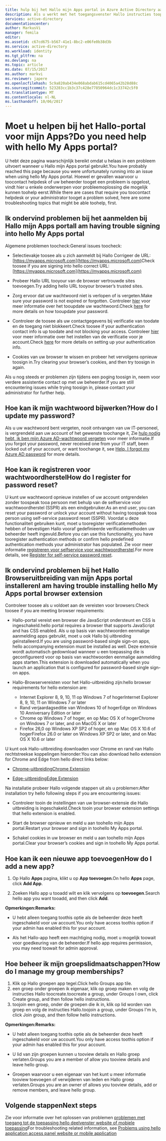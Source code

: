 ```yaml
---
title: hulp bij het Hallo mijn Apps portal in Azure Active Directory aaaDo | Microsoft Docs
description: Als u werkt met het toegangsvenster Hallo instructies tooperform algemene taken worden opgehaald.
services: active-directory
documentationcenter: 
author: MarkusVi
manager: femila
editor: 
ms.assetid: c67cd675-b567-41e1-8bc2-e06fe0b38d3b
ms.service: active-directory
ms.workload: identity
ms.tgt_pltfrm: na
ms.devlang: na
ms.topic: article
ms.date: 07/15/2017
ms.author: markvi
ms.reviewer: japere
ms.openlocfilehash: 5c9a820ab434e068abdab615cd4065a42b28d88c
ms.sourcegitcommit: 523283cc1b3c37c428e77850964dc1c33742c5f0
ms.translationtype: MT
ms.contentlocale: nl-NL
ms.lasthandoff: 10/06/2017
---
```

# <a name="do-you-need-help-with-hello-my-apps-portal"></a><span data-ttu-id="45016-103">Moet u helpen bij het Hallo-portal voor mijn Apps?</span><span class="sxs-lookup"><span data-stu-id="45016-103">Do you need help with hello My Apps portal?</span></span>

<span data-ttu-id="45016-104">U hebt deze pagina waarschijnlijk bereikt omdat u helaas in een probleem uitvoert wanneer u Hallo mijn Apps portal gebruikt.</span><span class="sxs-lookup"><span data-stu-id="45016-104">You have probably reached this page because you were unfortunately running into an issue when using hello My Apps portal.</span></span> <span data-ttu-id="45016-105">Hoewel er gevallen waarvoor u toocontact helpdesk of uw beheerder tooget een probleem is opgelost, vindt hier u enkele onderwerpen voor probleemoplossing die mogelijk kunnen toohelp eerst.</span><span class="sxs-lookup"><span data-stu-id="45016-105">While there are cases that require you toocontact helpdesk or your administrator tooget a problem solved, here are some troubleshooting topics that might be able toohelp, first.</span></span>

## <a name="i-am-having-trouble-signing-into-hello-my-apps-portal"></a><span data-ttu-id="45016-106">Ik ondervind problemen bij het aanmelden bij Hallo mijn Apps portal</span><span class="sxs-lookup"><span data-stu-id="45016-106">I am having trouble signing into hello My Apps portal</span></span>

<span data-ttu-id="45016-107">Algemene problemen toocheck:</span><span class="sxs-lookup"><span data-stu-id="45016-107">General issues toocheck:</span></span>

- <span data-ttu-id="45016-108">Selectievakje toosee als u zich aanmeldt bij Hallo Corrigeer de URL: [https://myapps.microsoft.com](https://myapps.microsoft.com)</span><span class="sxs-lookup"><span data-stu-id="45016-108">Check toosee if you are signing into hello correct URL: [https://myapps.microsoft.com](https://myapps.microsoft.com)</span></span>

- <span data-ttu-id="45016-109">Probeer Hallo URL tooyour van de browser vertrouwde sites toevoegen.</span><span class="sxs-lookup"><span data-stu-id="45016-109">Try adding hello URL tooyour browser’s trusted sites.</span></span>

- <span data-ttu-id="45016-110">Zorg ervoor dat uw wachtwoord niet is verlopen of is vergeten.</span><span class="sxs-lookup"><span data-stu-id="45016-110">Make sure your password is not expired or forgotten.</span></span> <span data-ttu-id="45016-111">Controleer [hier](active-directory-passwords-update-your-own-password.md) voor meer informatie over het tooupdate uw wachtwoord.</span><span class="sxs-lookup"><span data-stu-id="45016-111">Check [here](active-directory-passwords-update-your-own-password.md) for more details on how tooupdate your password.</span></span>

- <span data-ttu-id="45016-112">Controleer de toosee als uw contactgegevens bij verificatie van toodate en de toegang niet blokkeert.</span><span class="sxs-lookup"><span data-stu-id="45016-112">Check toosee if your authentication contact info is up toodate and not blocking your access.</span></span> <span data-ttu-id="45016-113">Controleer [hier](https://docs.microsoft.com/en-us/azure/multi-factor-authentication/end-user/multi-factor-authentication-end-user) voor meer informatie over het instellen van de verificatie voor je account.</span><span class="sxs-lookup"><span data-stu-id="45016-113">Check [here](https://docs.microsoft.com/en-us/azure/multi-factor-authentication/end-user/multi-factor-authentication-end-user) for more details on setting up your authentication info.</span></span>

- <span data-ttu-id="45016-114">Cookies van uw browser te wissen en probeer het vervolgens opnieuw toosign in.</span><span class="sxs-lookup"><span data-stu-id="45016-114">Try clearing your browser’s cookies, and then try toosign in again.</span></span>

<span data-ttu-id="45016-115">Als u nog steeds er problemen zijn tijdens een poging toosign in, neem voor verdere assistentie contact op met uw beheerder.</span><span class="sxs-lookup"><span data-stu-id="45016-115">If you are still encountering issues while trying toosign in, please contact your administrator for further help.</span></span>


## <a name="how-do-i-update-my-password"></a><span data-ttu-id="45016-116">Hoe kan ik mijn wachtwoord bijwerken?</span><span class="sxs-lookup"><span data-stu-id="45016-116">How do I update my password?</span></span>

<span data-ttu-id="45016-117">Als u uw wachtwoord bent vergeten, nooit ontvangen van uw IT-personeel, is vergrendeld aan uw account of het gewenste toochange it, Zie [hulp nodig hebt, ik ben mijn Azure AD-wachtwoord vergeten](active-directory-passwords-update-your-own-password.md) voor meer informatie.</span><span class="sxs-lookup"><span data-stu-id="45016-117">If you forgot your password, never received one from your IT staff, been locked out of your account, or want toochange it, see [Help, I forgot my Azure AD password](active-directory-passwords-update-your-own-password.md) for more details.</span></span>

## <a name="how-do-i-register-for-password-reset"></a><span data-ttu-id="45016-118">Hoe kan ik registreren voor wachtwoordherstel</span><span class="sxs-lookup"><span data-stu-id="45016-118">How do I register for password reset?</span></span>

<span data-ttu-id="45016-119">U kunt uw wachtwoord opnieuw instellen of uw account ontgrendelen zonder toospeak tooa persoon met behulp van de selfservice voor wachtwoordherstel (SSPR) als een eindgebruiker.</span><span class="sxs-lookup"><span data-stu-id="45016-119">As an end user, you can reset your password or unlock your account without having toospeak tooa person using self-service password reset (SSPR).</span></span> <span data-ttu-id="45016-120">Voordat u deze functionaliteit gebruiken kunt, moet u tooregister verificatiemethoden hebben of bevestigen Hallo vooraf gedefinieerde verificatiemethoden uw beheerder heeft ingevuld.</span><span class="sxs-lookup"><span data-stu-id="45016-120">Before you can use this functionality, you have tooregister authentication methods or confirm hello predefined authentication methods your administrator has populated.</span></span> <span data-ttu-id="45016-121">Zie voor meer informatie [registreren voor selfservice voor wachtwoordherstel](active-directory-passwords-reset-register.md).</span><span class="sxs-lookup"><span data-stu-id="45016-121">For more details, see [Register for self-service password reset](active-directory-passwords-reset-register.md).</span></span>


## <a name="i-am-having-trouble-installing-hello-my-apps-portal-browser-extension"></a><span data-ttu-id="45016-122">Ik ondervind problemen bij het Hallo Browseruitbreiding van mijn Apps portal installeren</span><span class="sxs-lookup"><span data-stu-id="45016-122">I am having trouble installing hello My Apps portal browser extension</span></span>

<span data-ttu-id="45016-123">Controleer toosee als u voldoet aan de vereisten voor browsers:</span><span class="sxs-lookup"><span data-stu-id="45016-123">Check toosee if you are meeting browser requirements:</span></span>

- <span data-ttu-id="45016-124">Hallo-portal vereist een browser die JavaScript ondersteunt en CSS is ingeschakeld.</span><span class="sxs-lookup"><span data-stu-id="45016-124">hello portal requires a browser that supports JavaScript and has CSS enabled.</span></span> <span data-ttu-id="45016-125">Als u op basis van wachtwoorden eenmalige aanmelding apps gebruikt, moet u ook Hallo bij uitbreiding geïnstalleerd.</span><span class="sxs-lookup"><span data-stu-id="45016-125">If you are using password-based single sign-on apps, hello accompanying extension must be installed as well.</span></span> <span data-ttu-id="45016-126">Deze extensie wordt automatisch gedownload wanneer u een toepassing die is geconfigureerd voor op basis van wachtwoorden eenmalige aanmelding apps starten.</span><span class="sxs-lookup"><span data-stu-id="45016-126">This extension is downloaded automatically when you launch an application that is configured for password-based single sign-on apps.</span></span>

- <span data-ttu-id="45016-127">Hallo-Browservereisten voor het Hallo-uitbreiding zijn:</span><span class="sxs-lookup"><span data-stu-id="45016-127">hello browser requirements for hello extension are:</span></span>
    - <span data-ttu-id="45016-128">Internet Explorer 8, 9, 10, 11 op Windows 7 of hoger</span><span class="sxs-lookup"><span data-stu-id="45016-128">Internet Explorer 8, 9, 10, 11 on Windows 7 or later</span></span>
    - <span data-ttu-id="45016-129">Rand verjaardagseditie van Windows 10 of hoger</span><span class="sxs-lookup"><span data-stu-id="45016-129">Edge on Windows 10 Anniversary Edition or later</span></span>
    - <span data-ttu-id="45016-130">Chrome op Windows 7 of hoger, en op Mac OS X of hoger</span><span class="sxs-lookup"><span data-stu-id="45016-130">Chrome on Windows 7 or later, and on MacOS X or later</span></span>
    - <span data-ttu-id="45016-131">Firefox 26,0 op Windows XP SP2 of hoger, en op Mac OS X 10.6 of hoger</span><span class="sxs-lookup"><span data-stu-id="45016-131">Firefox 26.0 or later on Windows XP SP2 or later, and on Mac OS X 10.6 or later</span></span>

<span data-ttu-id="45016-132">U kunt ook Hallo-uitbreiding downloaden voor Chrome en rand van Hallo rechtstreekse koppelingen hieronder:</span><span class="sxs-lookup"><span data-stu-id="45016-132">You can also download hello extension for Chrome and Edge from hello direct links below:</span></span>

- [<span data-ttu-id="45016-133">Chrome-uitbreiding</span><span class="sxs-lookup"><span data-stu-id="45016-133">Chrome Extension</span></span>](https://chrome.google.com/webstore/detail/access-panel-extension/ggjhpefgjjfobnfoldnjipclpcfbgbhl)

- [<span data-ttu-id="45016-134">Edge-uitbreiding</span><span class="sxs-lookup"><span data-stu-id="45016-134">Edge Extension</span></span>](https://www.microsoft.com/store/apps/9pc9sckkzk84)

<span data-ttu-id="45016-135">Na installatie probeer Hallo volgende stappen uit als u problemen:</span><span class="sxs-lookup"><span data-stu-id="45016-135">After installation try hello following steps if you are encountering issues:</span></span>

- <span data-ttu-id="45016-136">Controleer tooin de instellingen van uw browser-extensie die Hallo uitbreiding is ingeschakeld.</span><span class="sxs-lookup"><span data-stu-id="45016-136">Check tooin your browser extension settings that hello extension is enabled.</span></span>

- <span data-ttu-id="45016-137">Start de browser opnieuw en meld u aan toohello mijn Apps portal.</span><span class="sxs-lookup"><span data-stu-id="45016-137">Restart your browser and sign in toohello My Apps portal.</span></span>

- <span data-ttu-id="45016-138">Schakel cookies in uw browser en meld u aan toohello mijn Apps portal.</span><span class="sxs-lookup"><span data-stu-id="45016-138">Clear your browser’s cookies and sign in toohello My Apps portal.</span></span>

## <a name="how-do-i-add-a-new-app"></a><span data-ttu-id="45016-139">Hoe kan ik een nieuwe app toevoegen</span><span class="sxs-lookup"><span data-stu-id="45016-139">How do I add a new app?</span></span>

1.  <span data-ttu-id="45016-140">Op Hallo **Apps** pagina, klikt u op **App toevoegen**.</span><span class="sxs-lookup"><span data-stu-id="45016-140">On hello **Apps** page, click **Add App**.</span></span>

2.  <span data-ttu-id="45016-141">Zoeken Hallo app u tooadd wilt en klik vervolgens op **toevoegen**.</span><span class="sxs-lookup"><span data-stu-id="45016-141">Search hello app you want tooadd, and then click **Add**.</span></span>

<span data-ttu-id="45016-142">**Opmerkingen:**</span><span class="sxs-lookup"><span data-stu-id="45016-142">**Remarks:**</span></span>

- <span data-ttu-id="45016-143">U hebt alleen toegang toothis optie als de beheerder deze heeft ingeschakeld voor uw account.</span><span class="sxs-lookup"><span data-stu-id="45016-143">You only have access toothis option if your admin has enabled this for your account.</span></span>

- <span data-ttu-id="45016-144">Als het Hallo-app heeft een machtiging nodig, moet u mogelijk toowait voor goedkeuring van de beheerder.</span><span class="sxs-lookup"><span data-stu-id="45016-144">If hello app requires permission, you may need toowait for admin approval.</span></span>


## <a name="how-do-i-manage-my-group-memberships"></a><span data-ttu-id="45016-145">Hoe beheer ik mijn groepslidmaatschappen?</span><span class="sxs-lookup"><span data-stu-id="45016-145">How do I manage my group memberships?</span></span>

1. <span data-ttu-id="45016-146">Klik op Hallo groepen app tegel.</span><span class="sxs-lookup"><span data-stu-id="45016-146">Click hello Groups app tile.</span></span> 
2. <span data-ttu-id="45016-147">een groep onder groepen ik eigenaar, klik op groep maken en volg de instructies Hallo toocreate.</span><span class="sxs-lookup"><span data-stu-id="45016-147">toocreate a group, under Groups I own, click Create group, and then follow hello instructions.</span></span>
3. <span data-ttu-id="45016-148">toojoin een groep, onder de groepen die ik in, klik op lid worden van groep en volg de instructies Hallo.</span><span class="sxs-lookup"><span data-stu-id="45016-148">toojoin a group, under Groups I'm in, click Join group, and then follow hello instructions.</span></span>

<span data-ttu-id="45016-149">**Opmerkingen:**</span><span class="sxs-lookup"><span data-stu-id="45016-149">**Remarks:**</span></span>

- <span data-ttu-id="45016-150">U hebt alleen toegang toothis optie als de beheerder deze heeft ingeschakeld voor uw account.</span><span class="sxs-lookup"><span data-stu-id="45016-150">You only have access toothis option if your admin has enabled this for your account.</span></span>

- <span data-ttu-id="45016-151">U lid van zijn groepen kunnen u tooview details en Hallo groep verlaten.</span><span class="sxs-lookup"><span data-stu-id="45016-151">Groups you are a member of allow you tooview details and leave hello group.</span></span>

- <span data-ttu-id="45016-152">Groepen waarvoor u een eigenaar van het kunt u meer informatie tooview toevoegen of verwijderen van leden en Hallo groep verlaten.</span><span class="sxs-lookup"><span data-stu-id="45016-152">Groups you are an owner of allows you tooview details, add or remove members, and leave hello group.</span></span>


## <a name="next-steps"></a><span data-ttu-id="45016-153">Volgende stappen</span><span class="sxs-lookup"><span data-stu-id="45016-153">Next steps</span></span>

<span data-ttu-id="45016-154">Zie voor informatie over het oplossen van problemen [problemen met toegang tot de toepassing hello deelvenster website of mobiele toepassing](active-directory-application-access-panel-content-map.md)</span><span class="sxs-lookup"><span data-stu-id="45016-154">For troubleshooting related information, see [Problems using hello application access panel website or mobile application](active-directory-application-access-panel-content-map.md)</span></span>

